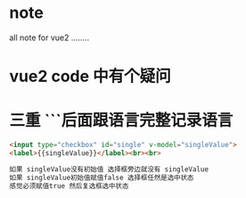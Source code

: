 # note

all note for vue2 ........

# vue2 code 中有个疑问
# 三重 ```后面跟语言完整记录语言
```html
<input type="checkbox" id="single" v-model="singleValue">
<label>{{singleValue}}</label><br><br>

如果 singleValue没有初始值 选择框旁边就没有 singleValue
如果 singleValue初始值赋值false 选择框任然是选中状态
感觉必须赋值true 然后复选框选中状态

